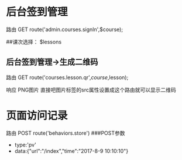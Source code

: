 # 后台签到管理
路由 GET route('admin.courses.signIn',$course);

##课次选择：
$lessons

## 后台签到管理->生成二维码
路由 GET route('courses.lesson.qr',$course,$lesson);

响应 PNG图片
直接吧图片标签的src属性设置成这个路由就可以显示二维码

# 页面访问记录 
路由 POST route('behaviors.store')
###POST参数
- type:'pv'
- data:{"url":"/index","time":"2017-8-9 10:10:10"}



